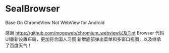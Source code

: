 SealBrowser
===========

Base On ChromeView Not WebView  for  Android


感谢 https://github.com/mogoweb/chromium_webview以及Tint Browser
代码UI重新设置布局，更加符合国人习惯
新增底部弹出菜单和多窗口视图，以及继承了百度天气！
